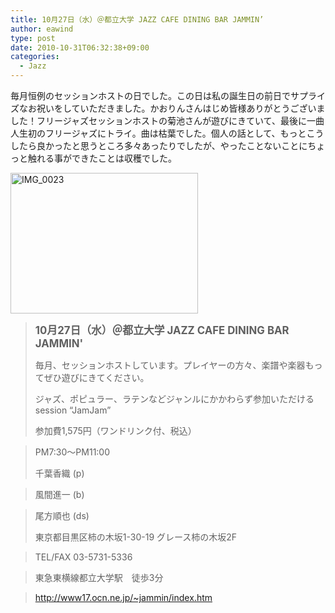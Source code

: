 ```yaml
---
title: 10月27日（水）＠都立大学 JAZZ CAFE DINING BAR JAMMIN’
author: eawind
type: post
date: 2010-10-31T06:32:38+09:00
categories:
  - Jazz
---
```

毎月恒例のセッションホストの日でした。この日は私の誕生日の前日でサプライズなお祝いをしていただきました。かおりんさんはじめ皆様ありがとうございました！フリージャズセッションホストの菊池さんが遊びにきていて、最後に一曲人生初のフリージャズにトライ。曲は枯葉でした。個人の話として、もっとこうしたら良かったと思うところ多々あったりでしたが、やったことないことにちょっと触れる事ができたことは収穫でした。

[<img class="alignnone size-medium wp-image-915" src="/img/2010/10/IMG_0023.jpg" alt="IMG_0023" width="300" height="225" srcset="/img/2010/10/IMG_0023.jpg 300w, /img/2010/10/IMG_0023-1024x768.jpg 1024w" sizes="(max-width: 300px) 100vw, 300px" />][1]

> **<big>10月27日（水）＠都立大学 JAZZ CAFE DINING BAR JAMMIN'</big>**
>
> 毎月、セッションホストしています。プレイヤーの方々、楽譜や楽器もってぜひ遊びにきてください。
>
> ジャズ、ポピュラー、ラテンなどジャンルにかかわらず参加いただけるsession &#8220;JamJam&#8221;
>
> 参加費1,575円（ワンドリンク付、税込）

> PM7:30〜PM11:00
>
> 千葉香織 (p)

> 風間進一 (b)

> 尾方順也 (ds)
>
> 東京都目黒区柿の木坂1-30-19 グレース柿の木坂2F

> TEL/FAX 03-5731-5336

> 東急東横線都立大学駅　徒歩3分

> http://www17.ocn.ne.jp/~jammin/index.htm

 [1]: /img/2010/10/IMG_0023.jpg
